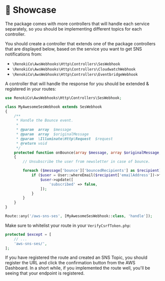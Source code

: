 # 🙌 Showcase

The package comes with more controllers that will handle each service separately, so you should be implementing different topics for each controller.

You should create a controller that extends one of the package controllers that are displayed below, based on the service you want to get SNS notifications from:

* `\RenokiCo\AwsWebhooks\Http\Controllers\SesWebhook`
* `\RenokiCo\AwsWebhooks\Http\Controllers\CloudwatchWebhook`
* `\RenokiCo\AwsWebhooks\Http\Controllers\EventbridgeWebhook`

A controller that will handle the response for you should be extended & registered in your routes:

```php
use RenokiCo\AwsWebhooks\Http\Controllers\SesWebhook;

class MyAwesomeSesWebhook extends SesWebhook
{
    /**
     * Handle the Bounce event.
     *
     * @param  array  $message
     * @param  array  $originalMessage
     * @param  \Illuminate\Http\Request  $request
     * @return void
     */
    protected function onBounce(array $message, array $originalMessage, Request $request)
    {
        // Unsubscribe the user from newsletter in case of bounce.

        foreach ($message['bounce']['bouncedRecipients'] as $recipient) {
            if ($user = User::whereEmail($recipient['emailAddress'])->first()) {
                $user->update([
                    'subscribed' => false,
                ]);
            }
        }
    }
}
```

```php
Route::any('/aws-sns-ses', [MyAwesomeSesWebhook::class, 'handle']);
```

Make sure  to whitelist your route in your `VerifyCsrfToken.php`:

```php
protected $except = [
    // ...
    'aws-sns-ses/',
];
```

If you have registered the route and created an SNS Topic, you should register the URL and click the confirmation button from the AWS Dashboard. In a short while, if you implemented the route well, you'll be seeing that your endpoint is registered.

